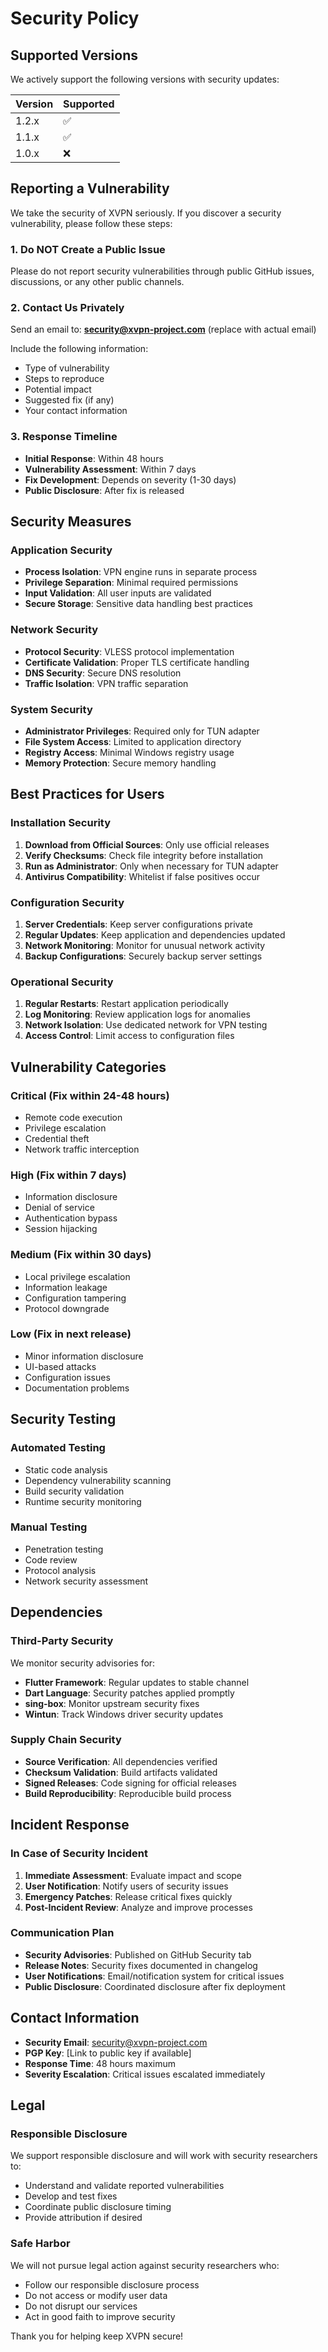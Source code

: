 # Security Policy

## Supported Versions

We actively support the following versions with security updates:

| Version | Supported          |
| ------- | ------------------ |
| 1.2.x   | :white_check_mark: |
| 1.1.x   | :white_check_mark: |
| 1.0.x   | :x:                |

## Reporting a Vulnerability

We take the security of XVPN seriously. If you discover a security vulnerability, please follow these steps:

### 1. Do NOT Create a Public Issue
Please do not report security vulnerabilities through public GitHub issues, discussions, or any other public channels.

### 2. Contact Us Privately
Send an email to: **security@xvpn-project.com** (replace with actual email)

Include the following information:
- Type of vulnerability
- Steps to reproduce
- Potential impact
- Suggested fix (if any)
- Your contact information

### 3. Response Timeline
- **Initial Response**: Within 48 hours
- **Vulnerability Assessment**: Within 7 days
- **Fix Development**: Depends on severity (1-30 days)
- **Public Disclosure**: After fix is released

## Security Measures

### Application Security
- **Process Isolation**: VPN engine runs in separate process
- **Privilege Separation**: Minimal required permissions
- **Input Validation**: All user inputs are validated
- **Secure Storage**: Sensitive data handling best practices

### Network Security
- **Protocol Security**: VLESS protocol implementation
- **Certificate Validation**: Proper TLS certificate handling
- **DNS Security**: Secure DNS resolution
- **Traffic Isolation**: VPN traffic separation

### System Security
- **Administrator Privileges**: Required only for TUN adapter
- **File System Access**: Limited to application directory
- **Registry Access**: Minimal Windows registry usage
- **Memory Protection**: Secure memory handling

## Best Practices for Users

### Installation Security
1. **Download from Official Sources**: Only use official releases
2. **Verify Checksums**: Check file integrity before installation
3. **Run as Administrator**: Only when necessary for TUN adapter
4. **Antivirus Compatibility**: Whitelist if false positives occur

### Configuration Security
1. **Server Credentials**: Keep server configurations private
2. **Regular Updates**: Keep application and dependencies updated
3. **Network Monitoring**: Monitor for unusual network activity
4. **Backup Configurations**: Securely backup server settings

### Operational Security
1. **Regular Restarts**: Restart application periodically
2. **Log Monitoring**: Review application logs for anomalies
3. **Network Isolation**: Use dedicated network for VPN testing
4. **Access Control**: Limit access to configuration files

## Vulnerability Categories

### Critical (Fix within 24-48 hours)
- Remote code execution
- Privilege escalation
- Credential theft
- Network traffic interception

### High (Fix within 7 days)
- Information disclosure
- Denial of service
- Authentication bypass
- Session hijacking

### Medium (Fix within 30 days)
- Local privilege escalation
- Information leakage
- Configuration tampering
- Protocol downgrade

### Low (Fix in next release)
- Minor information disclosure
- UI-based attacks
- Configuration issues
- Documentation problems

## Security Testing

### Automated Testing
- Static code analysis
- Dependency vulnerability scanning
- Build security validation
- Runtime security monitoring

### Manual Testing
- Penetration testing
- Code review
- Protocol analysis
- Network security assessment

## Dependencies

### Third-Party Security
We monitor security advisories for:
- **Flutter Framework**: Regular updates to stable channel
- **Dart Language**: Security patches applied promptly
- **sing-box**: Monitor upstream security fixes
- **Wintun**: Track Windows driver security updates

### Supply Chain Security
- **Source Verification**: All dependencies verified
- **Checksum Validation**: Build artifacts validated
- **Signed Releases**: Code signing for official releases
- **Build Reproducibility**: Reproducible build process

## Incident Response

### In Case of Security Incident
1. **Immediate Assessment**: Evaluate impact and scope
2. **User Notification**: Notify users of security issues
3. **Emergency Patches**: Release critical fixes quickly
4. **Post-Incident Review**: Analyze and improve processes

### Communication Plan
- **Security Advisories**: Published on GitHub Security tab
- **Release Notes**: Security fixes documented in changelog
- **User Notifications**: Email/notification system for critical issues
- **Public Disclosure**: Coordinated disclosure after fix deployment

## Contact Information

- **Security Email**: security@xvpn-project.com
- **PGP Key**: [Link to public key if available]
- **Response Time**: 48 hours maximum
- **Severity Escalation**: Critical issues escalated immediately

## Legal

### Responsible Disclosure
We support responsible disclosure and will work with security researchers to:
- Understand and validate reported vulnerabilities
- Develop and test fixes
- Coordinate public disclosure timing
- Provide attribution if desired

### Safe Harbor
We will not pursue legal action against security researchers who:
- Follow our responsible disclosure process
- Do not access or modify user data
- Do not disrupt our services
- Act in good faith to improve security

Thank you for helping keep XVPN secure!
